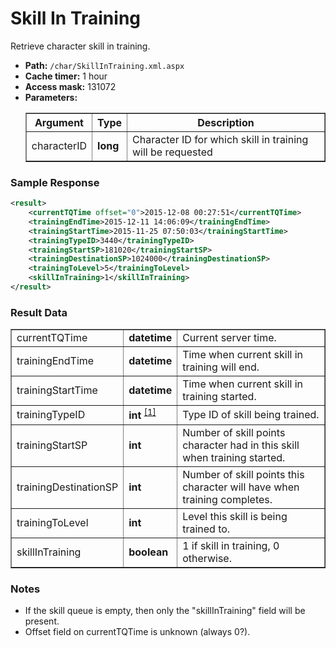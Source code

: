# Skill In Training
Retrieve character skill in training.

* __Path:__ ``/char/SkillInTraining.xml.aspx``
* __Cache timer:__ 1 hour
* __Access mask:__ 131072
* __Parameters:__
    <table border="1">
        <tbody>
            <tr>
                <th>Argument</th>
                <th>Type</th>
                <th>Description</th>
            </tr>
            <tr>
                <td>characterID</td>
                <td><strong>long</strong></td>
                <td>Character ID for which skill in training will be requested</td>
            </tr>
        </tbody>
    </table>

### Sample Response

```xml
<result>
    <currentTQTime offset="0">2015-12-08 00:27:51</currentTQTime>
    <trainingEndTime>2015-12-11 14:06:09</trainingEndTime>
    <trainingStartTime>2015-11-25 07:50:03</trainingStartTime>
    <trainingTypeID>3440</trainingTypeID>
    <trainingStartSP>181020</trainingStartSP>
    <trainingDestinationSP>1024000</trainingDestinationSP>
    <trainingToLevel>5</trainingToLevel>
    <skillInTraining>1</skillInTraining>
</result>
```

### Result Data

<table border="1">
    <tbody>
        <tr>
            <td>currentTQTime</td>
            <td><strong>datetime</strong></td>
            <td>Current server time.</td>
        </tr>
        <tr>
            <td>trainingEndTime</td>
            <td><strong>datetime</strong></td>
            <td>Time when current skill in training will end.</td>
        </tr>
        <tr>
            <td>trainingStartTime</td>
            <td><strong>datetime</strong></td>
            <td>Time when current skill in training started.</td>
        </tr>
        <tr>
            <td>trainingTypeID</td>
            <td>
	        <strong>int</strong>
                <sup>
                    <a href="../../sde/yaml/yaml_typeIDs.html" title="Inventory Types file">[1]</a>
                </sup>
	    </td>
            <td>Type ID of skill being trained.</td>
        </tr>
        <tr>
            <td>trainingStartSP</td>
            <td><strong>int</strong></td>
            <td>Number of skill points character had in this skill when training started.</td>
        </tr>
        <tr>
            <td>trainingDestinationSP</td>
            <td><strong>int</strong></td>
            <td>Number of skill points this character will have when training completes.</td>
        </tr>
        <tr>
            <td>trainingToLevel</td>
            <td><strong>int</strong></td>
            <td>Level this skill is being trained to.</td>
        </tr>
        <tr>
            <td>skillInTraining</td>
            <td><strong>boolean</strong></td>
            <td>1 if skill in training, 0 otherwise.</td>
        </tr>
    </tbody>
</table>

### Notes

* If the skill queue is empty, then only the "skillInTraining" field will be present.
* Offset field on currentTQTime is unknown (always 0?).
